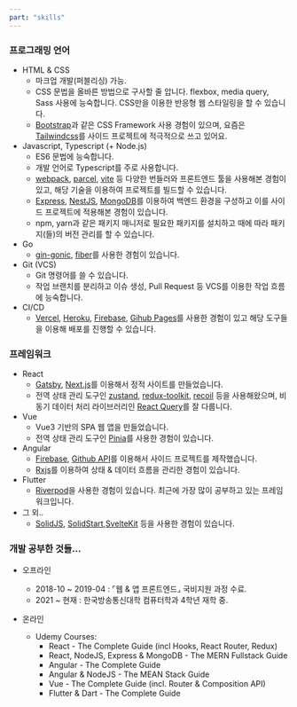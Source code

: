 ```yaml
---
part: "skills"
---
```


### 프로그래밍 언어

- HTML & CSS
  - 마크업 개발(퍼블리싱) 가능.
  - CSS 문법을 올바른 방법으로 구사할 줄 압니다. flexbox, media query, Sass 사용에 능숙합니다. CSS만을 이용한 반응형 웹 스타일링을 할 수 있습니다.
  - [Bootstrap](https://getbootstrap.com/)과 같은 CSS Framework 사용 경험이 있으며, 요즘은 [Tailwindcss](https://tailwindcss.com/)를
    사이드 프로젝트에 적극적으로 쓰고 있어요.
- Javascript, Typescript (+ Node.js)
  - ES6 문법에 능숙합니다.
  - 개발 언어로 Typescript를 주로 사용합니다.
  - [webpack](https://webpack.kr/), [parcel](https://ko.parceljs.org/), [vite](https://ko.vitejs.dev/guide/) 등 다양한 번들러와 프론트엔드 툴을 사용해본 경험이 있고, 해당 기술을 이용하여 프로젝트를 빌드할 수 있습니다.
  - [Express](https://expressjs.com/ko/), [NestJS](https://nestjs.com/), [MongoDB](https://www.mongodb.com/ko-kr)를 이용하여 백엔드 환경을 구성하고 이를 사이드 프로젝트에 적용해본 경험이 있습니다.
  - npm, yarn과 같은 패키지 매니저로 필요한 패키지를 설치하고 때에 따라 패키지(들)의 버전 관리를 할 수 있습니다.
- Go
  - [gin-gonic](https://gin-gonic.com/), [fiber](https://gofiber.io/)를 사용한 경험이 있습니다.
- Git (VCS)
  - Git 명령어를 쓸 수 있습니다.
  - 작업 브랜치를 분리하고 이슈 생성, Pull Request 등 VCS를 이용한 작업 흐름에 능숙합니다.
- CI/CD
  - [Vercel](https://vercel.com/), [Heroku](https://www.heroku.com/), [Firebase](https://firebase.google.com/?hl=ko), [Gihub Pages](https://pages.github.com/)를 사용한 경험이 있고 해당 도구들을 이용해 배포를 진행할 수 있습니다.

### 프레임워크

- React
  - [Gatsby](https://www.gatsbyjs.com/), [Next.js](https://nextjs.org/)를 이용해서 정적 사이트를 만들었습니다.
  - 전역 상태 관리 도구인 [zustand](https://github.com/pmndrs/zustand), [redux-toolkit](https://redux-toolkit.js.org/), [recoil](https://recoiljs.org/ko/) 등을 사용해왔으며, 비동기 데이터 처리
    라이브러리인 [React Query](https://react-query-v3.tanstack.com/)를 잘 다룹니다.
- Vue
  - Vue3 기반의 SPA 웹 앱을 만들었습니다.
  - 전역 상태 관리 도구인 [Pinia](https://pinia.vuejs.org/)를 사용한 경험이 있습니다.
- Angular
  - [Firebase](https://firebase.google.com/?hl=ko), [Github API](https://docs.github.com/en/rest)를 이용해서 사이드 프로젝트를 제작했습니다.
  - [Rxjs](https://rxjs.dev/)를 이용하여 상태 & 데이터 흐름을 관리한 경험이 있습니다.
- Flutter
  - [Riverpod](https://riverpod.dev/ko/)을 사용한 경험이 있습니다. 최근에 가장 많이 공부하고 있는 프레임워크입니다.
- 그 외..
  - [SolidJS](https://www.solidjs.com/), [SolidStart](https://start.solidjs.com/getting-started/what-is-solidstart),[SvelteKit](https://kit.svelte.dev/) 등을 사용한 경험이 있습니다.

### 개발 공부한 것들...

- 오프라인

  - 2018-10 ~ 2019-04 : ⌜웹 & 앱 프론트엔드⌟ 국비지원 과정 수료.
  - 2021 ~ 현재 : 한국방송통신대학 컴퓨터학과 4학년 재학 중.

- 온라인
  - Udemy Courses:
    - React - The Complete Guide (incl Hooks, React Router, Redux)
    - React, NodeJS, Express & MongoDB - The MERN Fullstack Guide
    - Angular - The Complete Guide
    - Angular & NodeJS - The MEAN Stack Guide
    - Vue - The Complete Guide (incl. Router & Composition API)
    - Flutter & Dart - The Complete Guide
